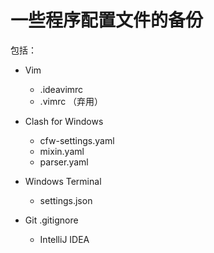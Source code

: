 # 一些程序配置文件的备份

包括：

- Vim

  - .ideavimrc
  - .vimrc （弃用）

- Clash for Windows

  - cfw-settings.yaml
  - mixin.yaml
  - parser.yaml

- Windows Terminal

  - settings.json

- Git .gitignore

  - IntelliJ IDEA
